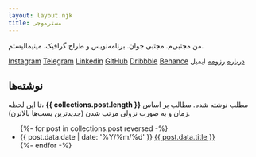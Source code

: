 ```yaml
---
layout: layout.njk
title: مسترموجی
---
```


<div class="intro">
  <p>
    من مجتبی‌م. مجتبی جوان. برنامه‌نویس و طراح گرافیک. مینیمالیستم.
    </p>
    <nav>
      <a href="https://instagram.com/mrmowji" target="_blank" rel="nofollow">Instagram</a>
      <a href="https://t.me/mrmowji" target="_blank" rel="nofollow">Telegram</a>
      <a href="https://linkedin.com/in/mrmowji" target="_blank" rel="nofollow">Linkedin</a>
      <a href="https://github.com/mrmowji" target="_blank" rel="nofollow">GitHub</a>
      <a href="https://dribbble.com/mrmowji" target="_blank" rel="nofollow">Dribbble</a>
      <a href="https://behance.net/mrmowji" target="_blank" rel="nofollow">Behance</a>
      <a href="/about">درباره</a>
      <a href="/cv">رزومه</a>
      <a class="js-copy" data-value="javan.mojtaba@gmail.com">ایمیل</a>
  </nav>
</div>

  <h2>نوشته‌ها</h2>
  <p>
    تا این لحظه،
    <strong>{{ collections.post.length }}</strong>
    مطلب نوشته شده.
    مطالب بر اساس زمان و به صورت نزولی مرتب شدن (جدیدترین پست‌ها بالاترن).
  </p>
  <ul class="list-none compact">
  {%- for post in collections.post reversed -%}
    <li>
      <span>
        <time datetime="{{ post.data.date }}">{{ post.data.date | date: '%Y/%m/%d' }}</time>
      </span>
      <a href="{{ post.url }}">{{ post.data.title }}</a>  
    </li>
  {%- endfor -%}
  </ul>